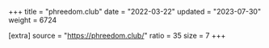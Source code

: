 +++
title = "phreedom.club"
date = "2022-03-22"
updated = "2023-07-30"
weight = 6724

[extra]
source = "https://phreedom.club/"
ratio = 35
size = 7
+++
